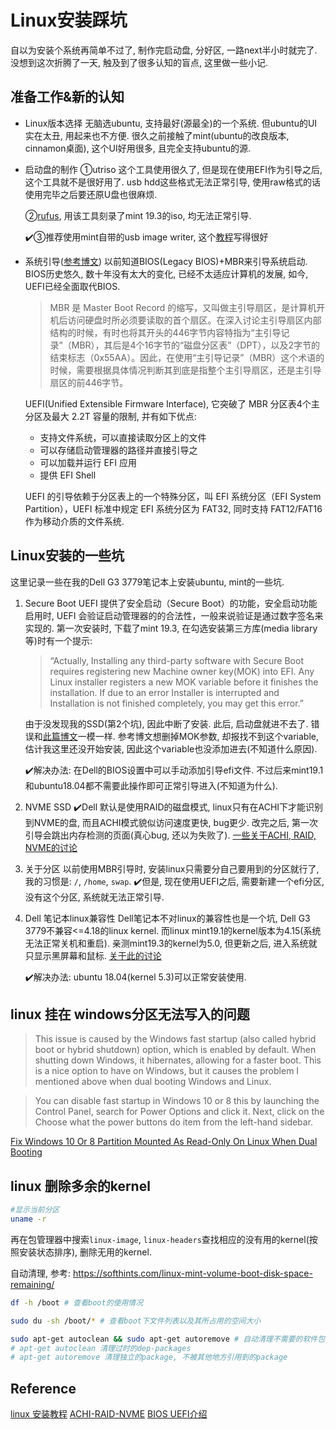 # Linux安装踩坑
自以为安装个系统再简单不过了, 制作完启动盘, 分好区, 一路next半小时就完了. 没想到这次折腾了一天, 触及到了很多认知的盲点, 这里做一些小记.

## 准备工作&新的认知
* Linux版本选择
    无脑选ubuntu, 支持最好(源最全)的一个系统. 但ubuntu的UI实在太丑, 用起来也不方便. 很久之前接触了mint(ubuntu的改良版本, cinnamon桌面), 这个UI好用很多, 且完全支持ubuntu的源.

* 启动盘的制作
    ①utriso 这个工具使用很久了, 但是现在使用EFI作为引导之后, 这个工具就不是很好用了. usb hdd这些格式无法正常引导, 使用raw格式的话使用完毕之后要还原U盘也很麻烦.
    
    ②[rufus](https://rufus.ie/), 用该工具刻录了mint 19.3的iso, 均无法正常引导.
    
    ✔️③推荐使用mint自带的usb image writer, 这个[教程](https://linuxmint-installation-guide.readthedocs.io/zh_CN/latest/burn.html)写得很好

* 系统引导([参考博文](https://blog.nanpuyue.com/2017/037.html))
    以前知道BIOS(Legacy BIOS)+MBR来引导系统启动. BIOS历史悠久, 数十年没有太大的变化, 已经不太适应计算机的发展, 如今, UEFI已经全面取代BIOS.
    > MBR 是 Master Boot Record 的缩写，又叫做主引导扇区，是计算机开机后访问硬盘时所必须要读取的首个扇区。在深入讨论主引导扇区内部结构的时候，有时也将其开头的446字节内容特指为“主引导记录”（MBR），其后是4个16字节的“磁盘分区表”（DPT），以及2字节的结束标志（0x55AA）。因此，在使用“主引导记录”（MBR）这个术语的时候，需要根据具体情况判断其到底是指整个主引导扇区，还是主引导扇区的前446字节。

    UEFI(Unified Extensible Firmware Interface), 它突破了 MBR 分区表4个主分区及最大 2.2T 容量的限制, 并有如下优点:
    * 支持文件系统，可以直接读取分区上的文件
    * 可以存储启动管理器的路径并直接引导之
    * 可以加载并运行 EFI 应用
    * 提供 EFI Shell
    
    UEFI 的引导依赖于分区表上的一个特殊分区，叫 EFI 系统分区（EFI System Partition），UEFI 标准中规定 EFI 系统分区为 FAT32, 同时支持 FAT12/FAT16 作为移动介质的文件系统.

## Linux安装的一些坑
这里记录一些在我的Dell G3 3779笔记本上安装ubuntu, mint的一些坑.
1. Secure Boot
    UEFI 提供了安全启动（Secure Boot）的功能，安全启动功能启用时, UEFI 会验证启动管理器的的合法性，一般来说验证是通过数字签名来实现的.
    第一次安装时, 下载了mint 19.3, 在勾选安装第三方库(media library等)时有一个提示:
    >“Actually, Installing any third-party software with Secure Boot requires registering new Machine owner key(MOK) into EFI. Any Linux installer registers a new MOK variable before it finishes the installation. If due to an error Installer is interrupted and Installation is not finished completely, you may get this error.”

    由于没发现我的SSD(第2个坑), 因此中断了安装. 此后, 启动盘就进不去了. 错误和[此篇博文](https://smarttechnicalworld.com/cant-install-ubuntu-efibootmmx64-efi-not-found/)一模一样. 参考博文想删掉MOK参数, 却报找不到这个variable, 估计我这里还没开始安装, 因此这个variable也没添加进去(不知道什么原因).

    ✔️解决办法: 在Dell的BIOS设置中可以手动添加引导efi文件. 不过后来mint19.1和ubuntu18.04都不需要此操作即可正常引导进入(不知道为什么).
2. NVME SSD
✔️Dell 默认是使用RAID的磁盘模式, linux只有在ACHI下才能识别到NVME的盘, 而且ACHI模式貌似访问速度更快, bug更少. 改完之后, 第一次引导会跳出内存检测的页面(真心bug, 还以为失败了).
[一些关于ACHI, RAID, NVME的讨论](https://www.v2ex.com/t/534791)

3. 关于分区
    以前使用MBR引导时, 安装linux只需要分自己要用到的分区就行了, 我的习惯是: `/`, `/home`, `swap`.
    ✔️但是, 现在使用UEFI之后, 需要新建一个efi分区, 没有这个分区, 系统就无法正常引导.

4. Dell 笔记本linux兼容性
    Dell笔记本不对linux的兼容性也是一个坑, Dell G3 3779不兼容<=4.18的linux kernel. 而linux mint19.1的kernel版本为4.15(系统无法正常关机和重启). 亲测mint19.3的kernel为5.0, 但更新之后, 进入系统就只显示黑屏幕和鼠标. [关于此的讨论](https://www.dell.com/community/Linux-General/G3-17-3779-Ubuntu-18-04-LTS/td-p/6106352)
    
    ✔️解决办法: ubuntu 18.04(kernel 5.3)可以正常安装使用.

## linux 挂在 windows分区无法写入的问题
> This issue is caused by the Windows fast startup (also called hybrid boot or hybrid shutdown) option, which is enabled by default. When shutting down Windows, it hibernates, allowing for a faster boot. This is a nice option to have on Windows, but it causes the problem I mentioned above when dual booting Windows and Linux.

> You can disable fast startup in Windows 10 or 8 this by launching the Control Panel, search for Power Options and click it. Next, click on the Choose what the power buttons do item from the left-hand sidebar.

[Fix Windows 10 Or 8 Partition Mounted As Read-Only On Linux When Dual Booting](https://www.linuxuprising.com/2019/01/fix-windows-10-or-8-partition-mounted.html)


## linux 删除多余的kernel

```bash
#显示当前分区
uname -r
```

再在包管理器中搜索`linux-image`, `linux-headers`查找相应的没有用的kernel(按照安装状态排序), 删除无用的kernel.

自动清理, 参考: https://softhints.com/linux-mint-volume-boot-disk-space-remaining/
```bash
df -h /boot # 查看boot的使用情况

sudo du -sh /boot/* # 查看boot下文件列表以及其所占用的空间大小

sudo apt-get autoclean && sudo apt-get autoremove # 自动清理不需要的软件包
# apt-get autoclean 清理过时的dep-packages
# apt-get autoremove 清理独立的package, 不被其他地方引用到的package
```


## Reference
[linux 安装教程](https://linuxmint-installation-guide.readthedocs.io/zh_CN/latest/burn.html)
[ACHI-RAID-NVME](https://www.v2ex.com/t/534791)
[BIOS UEFI介绍](https://blog.nanpuyue.com/2017/037.html)

